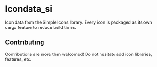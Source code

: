 # Icondata_si

Icon data from the Simple Icons library. Every icon is packaged as its own cargo feature to reduce build times.

## Contributing

Contributions are more than welcomed!
Do not hesitate add icon libraries, features, etc.
